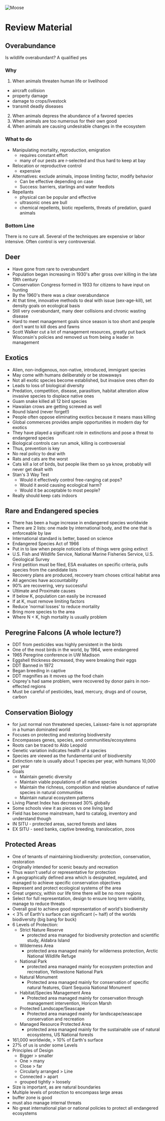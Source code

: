 ![Moose](images/redDeer.jpg)
# Review Material

## Overabundance

Is wildlife overabundant? A qualified yes

### Why

1) When animals threaten human life or livelihood
  - aircraft collision
  - property damage
  - damage to crops/livestock
  - transmit deadly diseases
2) When animals depress the abundance of a favored species
3) When animals are too numerous for their own good
4) When animals are causing undesirable changes in the ecosystem

### What to do

- Manipulating mortality, reproduction, emigration
  - requires constant effort
  - many of our pests are r-selected and thus hard to keep at bay
- Relocation or reproductive control
  - expensive
- Alternatives: exclude animals, impose limiting factor, modify behavior
  - Can be effective depending on case
  - Success: barriers, starlings and water feedlots
- Repellants
  - physical can be popular and effective
  - ultrasonic ones are bull
  - chemical repellents, biotic repellents, threats of predation, guard animals

### Bottom Line

There is no cure all. Several of the techniques are expensive or labor intensive. Often control is very controversial.

## Deer

- Have gone from rare to overabundant
- Population began increasing in 1930's after gross over killing in the late 19th century
- Conservation Congress formed in 1933 for citizens to have input on hunting
- By the 1960's there was a clear overabundance
- At that time, innovative methods to deal with issue (sex-age-kill), set density goals on ecological basis
- Still very overabundant, many deer collisions and chronic wasting disease
- Hard to meet management goals since season is too short and people don't want to kill does and fawns
- Scott Walker cut a lot of management resources, greatly put back Wisconsin's policies and removed us from being a leader in management

## Exotics

- Alien, non-indigenous, non-native, introduced, immigrant species
- May come with humans deliberately or be stowaways
- Not all exotic species become established, but invasive ones often do
- Leads to loss of biological diversity
- Predation, competition, disease, parasitism, habitat alteration allow invasive species to displace native ones
- Guam snake killed all 12 bird species
- Hawaiian crows are getting screwed as well
- Round Island (never forget!)
- People often oppose eliminating exotics because it means mass killing
- Global commerces provides ample opportunities in modern day for exotics
- They have played a significant role in extinctions and pose a threat to endangered species
- Biological controls can run amok, killing is controversial
- Thus, prevention is key
- No real policy to deal with
- Rats and cats are the worst
- Cats kill a lot of birds, but people like them so ya know, probably will never get dealt with
- Stan's 3 Way Test
  - Would it effectively control free-ranging cat pops?
  - Would it avoid causing ecological harm?
  - Would it be acceptable to most people?
- Really should keep cats indoors

## Rare and Endangered species

- There has been a huge increase in endangered species worldwide
- There are 2 lists: one made by international body, and the one that is enforceable by law
- International standard is better, based on science
- Endangered Species Act of 1966
- Put in to law when people noticed lots of things were going extinct
- U.S. Fish and Wildlife Service, National Marine Fisheries Service, U.S. Geological Survey
- First petition must be filed, ESA evaluates on specific criteria, pulls species from the candidate lists
- Recovery plans are produced, recovery team choses critical habitat area
- All agencies have accountability
- 90% are recovering, very successful
- Ultimate and Proximate causes
- If below K, population can easily be increased
- If at K, must remove limiting factors
- Reduce 'normal losses' to reduce mortality
- Bring more species to the area
- Where N < K, high mortality is usually problem

## Peregrine Falcons (A whole lecture?)

- DDT from pesticides was highly persistent in the birds
- One of the most birds in the world, by 1964, were endangered
- 1965 Peregrine conference in UW Madison
- Eggshell thickness decreased, they were breaking their eggs
- DDT Banned in 1972
- Began breeding in captive
- DDT magnifies as it moves up the food chain
- Osprey's had same problem, were recovered by donor pairs in non-effected regions
- Must be careful of pesticides, lead, mercury, drugs and of course, carbon

## Conservation Biology

- for just normal non threatened species, Laissez-faire is not appropriate in a human dominated world
- Focuses on protecting and restoring biodiversity
- Encompasses genes, species, and communities/ecosystems
- Roots can be traced to Aldo Leopold
- Genetic variation indicates health of a species
- Species are viewed as the fundamental unit of biodiversity
- Extinction rate is usually about 1 species per year, with humans 10,000 per year
- Goals
  - Maintain genetic diversity
  - Maintain viable populations of all native species
  - Maintain the richness, composition and relative abundance of native species in natural communities
  - Maintain natural ecosystem patterns
- Living Planet Index has decreased 30% globally
- Some schools view it as pieces vs one living land
- Field has become mainstream, hard to catalog, inventory and understand though
- IN SITU - protected areas, sacred forests and lakes
- EX SITU - seed banks, captive breeding, translocation, zoos

## Protected Areas

- One of tenants of maintaining biodiversity: protection, conservation, restoration
- Originally intended for scenic beauty and recreation
- Thus wasn't useful or representative for protection
- A geographically defined area which is designated, regulated, and managed to achieve specific conservation objectives
- Represent and protect ecological systems of the area
- Great urgency, within our life time there will be no more regions
- Select for full representation, design to ensure long term viability, manage to reduce threats
- Overall goal to achieve good representation of world's biodiversity
- < 3% of Earth's surface can significant (~ half) of the worlds biodiversity (big bang for buck)
- 6 Levels of Protection:
  - Strict Nature Reserve
    - protected area managed for biodiversity protection and scientific study, Aldabra Island
  - Wilderness Area
    - protected area managed mainly for wilderness protection, Arctic National Wildlife Refuge
  - National Park
    - protected area managed mainly for ecosystem protection and recreation, Yellowstone National Park
  - Natural Monument
    - Protected area managed mainly for conservation of specific natural features, Giant Sequoia National Monument
  - Habitat/Species Management Area
    - Protected area managed mainly for conservation through management intervention, Horicon Marsh
  - Protected Landscape/Seascape
    - Protected area managed mainly for landscape/seascape conservation and recreation
  - Managed Resource Protected Area
    - protected area managed mainly for the sustainable use of natural ecosystems, US National forests
- 161,000 worldwide, > 10% of Earth's surface
- 27% of us is under some Levels
- Principles of Design
  - Bigger > smaller
  - One > many
  - Close > far
  - Circularly arranged > Line
  - Connected > apart
  - grouped tightly > loosely
- Size is important, as are natural boundaries
- Multiple levels of protection to encompass large areas
- buffer zone is good
- must also manage internal threats
- No great international plan or national policies to protect all endangered ecosystems
